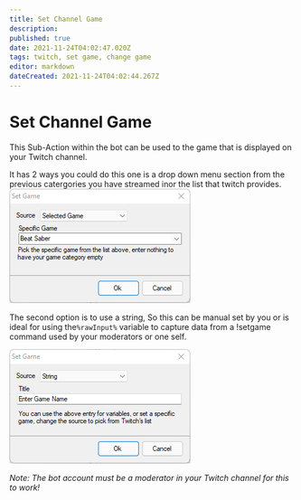 ```yaml
---
title: Set Channel Game
description: 
published: true
date: 2021-11-24T04:02:47.020Z
tags: twitch, set game, change game
editor: markdown
dateCreated: 2021-11-24T04:02:44.267Z
---
```


# Set Channel Game 

This Sub-Action within the bot can be used to the game that is displayed on your Twitch channel. 

It has 2 ways you could do this one is a drop down menu section from the previous catergories you have streamed inor the list that twitch provides.
![set_channel_game_-select_game_.png](/set_channel_game_-select_game_.png)

The second option is to use a string, So this can be manual set by you or is ideal for using the`%rawInput%` variable to capture data from a !setgame command used by your moderators or one self. 

![set_channel_game_-string_.png](/set_channel_game_-string_.png)

*Note: The bot account must be a moderator in your Twitch channel for this to work!*
